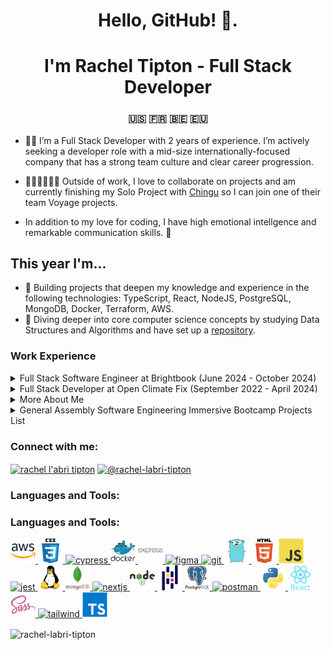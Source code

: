 <h1 align="center">Hello, GitHub! 👋. </h1>
<h1 align="center">I'm Rachel Tipton - Full Stack Developer</h1>
<h3 align="center">🇺🇸  🇫🇷 🇧🇪 🇪🇺 </h3>

- 👩‍💻 I’m a Full Stack Developer with 2 years of experience. I’m actively seeking a developer role with a mid-size internationally-focused company that has a strong team culture and clear career progression.

- 👩🏻‍🎤🧑🏾‍🎤 Outside of work, I love to collaborate on projects and am currently finishing my Solo Project with [Chingu](https://www.chingu.io/howItWorks) so I can join one of their team Voyage projects.

- In addition to my love for coding, I have high emotional intellgence and remarkable communication skills. 🌝 

<h2 align="left">This year I'm...</h2>

- 🌱 Building projects that deepen my knowledge and experience in the following technologies: TypeScript, React, NodeJS, PostgreSQL, MongoDB, Docker, Terraform, AWS.
- 🤿 Diving deeper into core computer science concepts by studying Data Structures and Algorithms and have set up a [repository](https://github.com/rachel-labri-tipton/data-structures-and-algorithms). 


<h3 align="left">Work Experience</h3>
<details>
<summary>
Full Stack Software Engineer at Brightbook (June 2024 - October 2024)
</summary>
<p><a href="https:">Brightbook</a> is an L&D platform with a TypeScript/React frontend and a PostgreSQL/Ruby on Rails backend using TDD principles. My work focused on improving the subscription and invoicing processes.</p> 
</details>

<details>
<summary>
Full Stack Developer at Open Climate Fix (September 2022 - April 2024)
</summary>
Open Climate Fix is an AI company building Quartz Solar, a renewable energy forecasting solution. My work on the Quartz Solar UI and API brought the work of OCF's ML engineers to users. Here is the <a href="https://github.com/openclimatefix/quartz-frontend" target="_blank" rel="noreferrer">code</a>. Here is the [product page](https://www.quartz.solar/). I also wrote [API Documentation](https://api.quartz.solar/docs) and built an [Analysis Dashboard](https://github.com/openclimatefix/analysis-dashboard) for ML engineers to monitor forecast model performance. 
In addition to getting a first experience in tech, I learned about the energy sector and the role open source code and community has to play in the energy transition and decarbonizing energy systems. 
</details>

<details>
<summary>More About Me</summary>
✨ I am a former University English Professor and Freelance Technical Editor & Translator who retooled as a Software Engineer with General Assembly's Software Engineering Immersive (November 2021 - May 2022). 🐬  💫  🐳  ✨ 
</details>

<details>
<summary>General Assembly Software Engineering Immersive Bootcamp Projects List</summary>
 - Project 4 The Community Project: : [Frontend Code](https://github.com/rachel-labri-tipton/the-community-project-frontend) / [Backend Code](https://github.com/rachel-labri-tipton/sei-project4-backend)</li>
<li>Project 3 Simply Good Food: [Frontend Code](https://github.com/rachel-labri-tipton/project-3-client-) / [Backend Code](https://github.com/rachel-labri-tipton/project-3-backend)</li>
<li>Project 2 Local Space Station (LSS):: [Code](https://github.com/rachel-labri-tipton/project-2)</li>
<li>Project 1 Tetris 2.022: [Code](https://github.com/rachel-labri-tipton/sei-project1-tetris)</li>
</ul>
</details>

<h3 align="left">Connect with me:</h3>
<p align="left">
<a href="https://linkedin.com/in/rachel l'abri tipton" target="blank"><img align="center" src="https://raw.githubusercontent.com/rahuldkjain/github-profile-readme-generator/master/src/images/icons/Social/linked-in-alt.svg" alt="rachel l'abri tipton" height="30" width="40" /></a>
<a href="https://medium.com/@rachel-labri-tipton" target="blank"><img align="center" src="https://raw.githubusercontent.com/rahuldkjain/github-profile-readme-generator/master/src/images/icons/Social/medium.svg" alt="@rachel-labri-tipton" height="30" width="40" /></a>
</p>

<h3 align="left">Languages and Tools:</h3>
<h3 align="left">Languages and Tools:</h3>
<p align="left"> <a href="https://aws.amazon.com" target="_blank" rel="noreferrer"> <img src="https://raw.githubusercontent.com/devicons/devicon/master/icons/amazonwebservices/amazonwebservices-original-wordmark.svg" alt="aws" width="40" height="40"/> </a> <a href="https://www.w3schools.com/css/" target="_blank" rel="noreferrer"> <img src="https://raw.githubusercontent.com/devicons/devicon/master/icons/css3/css3-original-wordmark.svg" alt="css3" width="40" height="40"/> </a> <a href="https://www.cypress.io" target="_blank" rel="noreferrer"> <img src="https://raw.githubusercontent.com/simple-icons/simple-icons/6e46ec1fc23b60c8fd0d2f2ff46db82e16dbd75f/icons/cypress.svg" alt="cypress" width="40" height="40"/> </a> <a href="https://www.docker.com/" target="_blank" rel="noreferrer"> <img src="https://raw.githubusercontent.com/devicons/devicon/master/icons/docker/docker-original-wordmark.svg" alt="docker" width="40" height="40"/> </a> <a href="https://expressjs.com" target="_blank" rel="noreferrer"> <img src="https://raw.githubusercontent.com/devicons/devicon/master/icons/express/express-original-wordmark.svg" alt="express" width="40" height="40"/> </a> <a href="https://www.figma.com/" target="_blank" rel="noreferrer"> <img src="https://www.vectorlogo.zone/logos/figma/figma-icon.svg" alt="figma" width="40" height="40"/> </a> <a href="https://git-scm.com/" target="_blank" rel="noreferrer"> <img src="https://www.vectorlogo.zone/logos/git-scm/git-scm-icon.svg" alt="git" width="40" height="40"/> </a> <a href="https://golang.org" target="_blank" rel="noreferrer"> <img src="https://raw.githubusercontent.com/devicons/devicon/master/icons/go/go-original.svg" alt="go" width="40" height="40"/> </a> <a href="https://www.w3.org/html/" target="_blank" rel="noreferrer"> <img src="https://raw.githubusercontent.com/devicons/devicon/master/icons/html5/html5-original-wordmark.svg" alt="html5" width="40" height="40"/> </a> <a href="https://developer.mozilla.org/en-US/docs/Web/JavaScript" target="_blank" rel="noreferrer"> <img src="https://raw.githubusercontent.com/devicons/devicon/master/icons/javascript/javascript-original.svg" alt="javascript" width="40" height="40"/> </a> <a href="https://jestjs.io" target="_blank" rel="noreferrer"> <img src="https://www.vectorlogo.zone/logos/jestjsio/jestjsio-icon.svg" alt="jest" width="40" height="40"/> </a> <a href="https://www.linux.org/" target="_blank" rel="noreferrer"> <img src="https://raw.githubusercontent.com/devicons/devicon/master/icons/linux/linux-original.svg" alt="linux" width="40" height="40"/> </a> <a href="https://www.mongodb.com/" target="_blank" rel="noreferrer"> <img src="https://raw.githubusercontent.com/devicons/devicon/master/icons/mongodb/mongodb-original-wordmark.svg" alt="mongodb" width="40" height="40"/> </a> <a href="https://nextjs.org/" target="_blank" rel="noreferrer"> <img src="https://cdn.worldvectorlogo.com/logos/nextjs-2.svg" alt="nextjs" width="40" height="40"/> </a> <a href="https://nodejs.org" target="_blank" rel="noreferrer"> <img src="https://raw.githubusercontent.com/devicons/devicon/master/icons/nodejs/nodejs-original-wordmark.svg" alt="nodejs" width="40" height="40"/> </a> <a href="https://pandas.pydata.org/" target="_blank" rel="noreferrer"> <img src="https://raw.githubusercontent.com/devicons/devicon/2ae2a900d2f041da66e950e4d48052658d850630/icons/pandas/pandas-original.svg" alt="pandas" width="40" height="40"/> </a> <a href="https://www.postgresql.org" target="_blank" rel="noreferrer"> <img src="https://raw.githubusercontent.com/devicons/devicon/master/icons/postgresql/postgresql-original-wordmark.svg" alt="postgresql" width="40" height="40"/> </a> <a href="https://postman.com" target="_blank" rel="noreferrer"> <img src="https://www.vectorlogo.zone/logos/getpostman/getpostman-icon.svg" alt="postman" width="40" height="40"/> </a> <a href="https://www.python.org" target="_blank" rel="noreferrer"> <img src="https://raw.githubusercontent.com/devicons/devicon/master/icons/python/python-original.svg" alt="python" width="40" height="40"/> </a> <a href="https://reactjs.org/" target="_blank" rel="noreferrer"> <img src="https://raw.githubusercontent.com/devicons/devicon/master/icons/react/react-original-wordmark.svg" alt="react" width="40" height="40"/> </a> <a href="https://sass-lang.com" target="_blank" rel="noreferrer"> <img src="https://raw.githubusercontent.com/devicons/devicon/master/icons/sass/sass-original.svg" alt="sass" width="40" height="40"/> </a> <a href="https://tailwindcss.com/" target="_blank" rel="noreferrer"> <img src="https://www.vectorlogo.zone/logos/tailwindcss/tailwindcss-icon.svg" alt="tailwind" width="40" height="40"/> </a> <a href="https://www.typescriptlang.org/" target="_blank" rel="noreferrer"> <img src="https://raw.githubusercontent.com/devicons/devicon/master/icons/typescript/typescript-original.svg" alt="typescript" width="40" height="40"/> </a> </p>


<p><img align="center" src="https://github-readme-stats.vercel.app/api/top-langs?username=rachel-labri-tipton&show_icons=true&locale=en&layout=compact" alt="rachel-labri-tipton" /></p>

